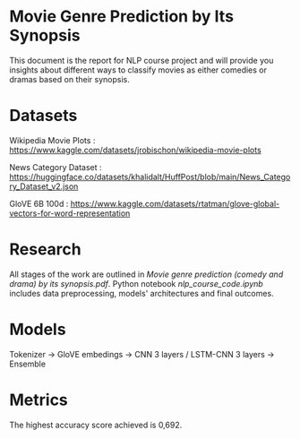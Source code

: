 # Movie Genre Prediction by Its Synopsis
This document is the report for NLP course project and will provide you insights about different ways to classify movies as either comedies or dramas based on their synopsis.

# Datasets
Wikipedia Movie Plots : https://www.kaggle.com/datasets/jrobischon/wikipedia-movie-plots

News Category Dataset : https://huggingface.co/datasets/khalidalt/HuffPost/blob/main/News_Category_Dataset_v2.json

GloVE 6B 100d : https://www.kaggle.com/datasets/rtatman/glove-global-vectors-for-word-representation

# Research
All stages of the work are outlined in *Movie genre prediction (comedy and drama) by its synopsis.pdf*. Python notebook *nlp_course_code.ipynb* includes data preprocessing, models' architectures and final outcomes. 

# Models
Tokenizer -> GloVE embedings -> CNN 3 layers / LSTM-CNN 3 layers -> Ensemble

# Metrics
The highest accuracy score achieved is 0,692. 

